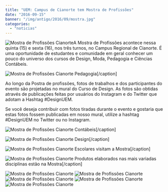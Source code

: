 ```yaml
---
title: "UEM: Campus de Cianorte tem Mostra de Profissões"
date: "2016-09-15"
banner: "/img/antigo/2016/09/mostra.jpg"
categories: 
  - "noticias"
---
```


![Mostra de Profissões Cianorte](/img/antigo/2016/09/mostra.jpg)A Mostra de Profissões acontece nessa quinta (15) e sexta (16), nos três turnos, no Campus Regional de Cianorte. É uma oportunidade de estudantes e comunidade em geral conhecer um pouco do universo dos cursos de Design, Moda, Pedagogia e Ciências Contábeis.

![Mostra de Profissões Cianorte](/img/antigo/2016/09/20160915_100114-e1473950667263.jpg) Pedagogia\[/caption\]

Ao longo da Postra de profissões, fotos de trabalhos e dos participantes do evento são projetadas no mural do Curso de Design. As fotos são obtidas através de publicações feitas por usuários do Instagram e do Twitter que adotam a Hashtag #DesignUEM.

Se você deseja contribuir com fotos tiradas durante o evento e gostaria que estas fotos fossem publicadas em nosso mural, utilize a hashtag #DesignUEM no Twitter ou no Instagram.

![Mostra de Profissões Cianorte](/img/antigo/2016/09/20160915_113430.jpg) Contábeis\[/caption\]

![Mostra de Profissões Cianorte](/img/antigo/2016/09/20160915_113306.jpg) Design\[/caption\]

![Mostra de Profissões Cianorte](/img/antigo/2016/09/20160915_112952.jpg) Escolares visitam a Mostra\[/caption\]

![Mostra de Profissões Cianorte](/img/antigo/2016/09/20160915_113230.jpg) Produtos elaborados nas mais variadas disciplinas estão na Mostra\[/caption\]

![Mostra de Profissões Cianorte](/img/antigo/2016/09/20160915_113408.jpg) 
![Mostra de Profissões Cianorte](/img/antigo/2016/09/20160915_113238.jpg) 
![Mostra de Profissões Cianorte](/img/antigo/2016/09/20160915_113124.jpg) 
![Mostra de Profissões Cianorte](/img/antigo/2016/09/20160915_112924.jpg) 
![Mostra de Profissões Cianorte](/img/antigo/2016/09/20160915_112912.jpg)
